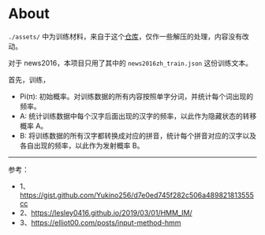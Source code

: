 # About

`./assets/` 中为训练材料，来自于这个[仓库](https://github.com/brightmart/nlp_chinese_corpus)，仅作一些解压的处理，内容没有改动。

对于 news2016，本项目只用了其中的 `news2016zh_train.json` 这份训练文本。

首先，训练，

- Pi(π): 初始概率。对训练数据的所有内容按照单字分词，并统计每个词出现的频率。
- A: 统计训练数据中每个汉字后面出现的汉字的频率，以此作为隐藏状态的转移概率 A。
- B: 将训练数据的所有汉字都转换成对应的拼音，统计每个拼音对应的汉字以及各自出现的频率，以此作为发射概率 B。


----------

参考：

- 1、<https://gist.github.com/Yukino256/d7e0ed745f282c506a489821813555cc>
- 2、<https://lesley0416.github.io/2019/03/01/HMM_IM/>
- 3、<https://elliot00.com/posts/input-method-hmm>



